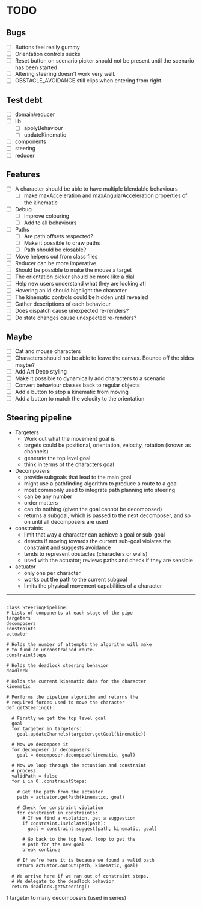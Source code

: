 # TODO

## Bugs

- [ ] Buttons feel really gummy
- [ ] Orientation controls sucks
- [ ] Reset button on scenario picker should not be present until the scenario has been started
- [ ] Altering steering doesn't work very well.
- [ ] OBSTACLE_AVOIDANCE still clips when entering from right.

## Test debt

- [ ] domain/reducer
- [ ] lib
  - [ ] applyBehaviour
  - [ ] updateKinematic
- [ ] components
- [ ] steering
- [ ] reducer

## Features

- [ ] A character should be able to have multiple blendable behaviours
  - [ ] make maxAcceleration and maxAngularAcceleration properties of the kinematic
- [ ] Debug
  - [ ] Improve colouring
  - [ ] Add to all behaviours
- [ ] Paths
  - [ ] Are path offsets respected?
  - [ ] Make it possible to draw paths
  - [ ] Path should be closable?
- [ ] Move helpers out from class files
- [ ] Reducer can be more imperative
- [ ] Should be possible to make the mouse a target
- [ ] The orientation picker should be more like a dial
- [ ] Help new users understand what they are looking at!
- [ ] Hovering an id should highlight the character
- [ ] The kinematic controls could be hidden until revealed
- [ ] Gather descriptions of each behaviour
- [ ] Does dispatch cause unexpected re-renders?
- [ ] Do state changes cause unexpected re-renders?

## Maybe

- [ ] Cat and mouse characters
- [ ] Characters should not be able to leave the canvas. Bounce off the sides maybe?
- [ ] Add Art Deco styling
- [ ] Make it possible to dynamically add characters to a scenario
- [ ] Convert behaviour classes back to regular objects
- [ ] Add a button to stop a kinematic from moving
- [ ] Add a button to match the velocity to the orientation

## Steering pipeline

- Targeters
  - Work out what the movement goal is
  - targets could be positional, orientation, velocity, rotation (known as channels)
  - generate the top level goal
  - think in terms of the characters goal
- Decomposers
  - provide subgoals that lead to the main goal
  - might use a pathfinding algorithm to produce a route to a goal
  - most commonly used to integrate path planning into steering
  - can be any number
  - order matters
  - can do nothing (given the goal cannot be decomposed)
  - returns a subgoal, which is passed to the next decomposer, and so on until all decomposers are used
- constraints
  - limit that way a character can achieve a goal or sub-goal
  - detects if moving towards the current sub-goal violates the constraint and suggests avoidance
  - tends to represent obstacles (characters or walls)
  - used with the actuator; reviews paths and check if they are sensible
- actuator
  - only one per character
  - works out the path to the current subgoal
  - limits the physical movement capabilities of a character

---

```

class SteeringPipeline:
# Lists of components at each stage of the pipe
targeters
decomposers
constraints
actuator

# Holds the number of attempts the algorithm will make
# to fund an unconstrained route.
constraintSteps

# Holds the deadlock steering behavior
deadlock

# Holds the current kinematic data for the character
kinematic

# Performs the pipeline algorithm and returns the
# required forces used to move the character
def getSteering():

  # Firstly we get the top level goal
  goal
  for targeter in targeters:
    goal.updateChannels(targeter.getGoal(kinematic))

  # Now we decompose it
  for decomposer in decomposers:
    goal = decomposer.decompose(kinematic, goal)

  # Now we loop through the actuation and constraint
  # process
  validPath = false
  for i in 0..constraintSteps:

    # Get the path from the actuator
    path = actuator.getPath(kinematic, goal)

    # Check for constraint violation
    for constraint in constraints:
      # If we find a violation, get a suggestion
      if constraint.isViolated(path):
        goal = constraint.suggest(path, kinematic, goal)

      # Go back to the top level loop to get the
      # path for the new goal
      break continue

    # If we’re here it is because we found a valid path
    return actuator.output(path, kinematic, goal)

  # We arrive here if we ran out of constraint steps.
  # We delegate to the deadlock behavior
  return deadlock.getSteering()
```

1 targeter to many decomposers (used in series)
